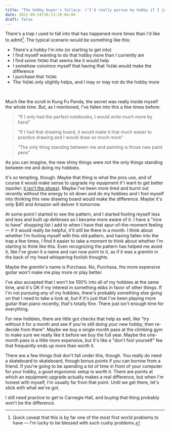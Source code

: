 ```yaml
---
title: "The hobby buyer's fallacy: \"I'd really pursue my hobby if I just bought X\""
date: 2022-09-24T10:13:28-04:00
draft: false
---
```


There's a trap I used to fall into that has happened more times than I'd like to
admit[^1]. The typical scenario would be something like this:

- There's a hobby I'm into (or starting to get into)
- I find myself wanting to do that hobby more than I currently am
- I find some `THING` that seems like it would help
- I somehow convince myself that having that `THING` would make the difference
- I purchase that `THING`
- The `THING` only slightly helps, and I may or may not do the hobby more

<br>

Much like the scroll in Kung Fu Panda, the secret was really inside myself the
whole time. But, as I mentioned, I've fallen into this a few times before:

> "If I only had the perfect notebooks, I would write much more by hand"

> "If I had that drawing board, it would make it that much easier to practice
> drawing and I would draw so much more"

> "The only thing standing between me and painting is those new paint pens"

As you can imagine, the new shiny things were _not_ the only things standing
between me and doing my hobbies.

It's so tempting, though. Maybe that thing is what the pros use, and of course
it would make sense to upgrade my equipment if I want to get better (spoiler:
[it isn't the shoes](https://www.youtube.com/watch?v=zezwd8mNOnE)). Maybe I've
been more tired and burnt out recently without the energy to sit down and do my
hobbies and I fool myself into thinking this new drawing board would make the
difference. Maybe it's only $40 and Amazon will deliver it tomorrow.

At some point I started to see the pattern, and I started fooling myself less
and less and built up defenses as I became more aware of it. I have a "nice to
have" shopping list I add to when I have that spur-of-the-moment feeling — if it
would really be helpful, it'll still be there in a month. I think about whether
I'm fooling myself with this old pattern, and having fallen into the trap a few
times, I find it easier to take a moment to think about whether I'm starting to
think like this. Even recognizing the pattern has helped me avoid it, like I've
given it a name and can now point to it, as if it was a gremlin in the back of
my head whispering foolish thoughts.

Maybe the gremlin's name is Purchasa. No, Purchasa, the more expensive guitar
won't make me play more or play better.

I've also accepted that I won't be 100% into all of my hobbies at the same time,
and it's OK if my interest in something ebbs in favor of other things. If I'm
not pursuing _any_ of my hobbies, there's probably something else going on that
I need to take a look at, but if it's just that I've been playing more guitar
than piano recently, that's totally fine. There just isn't enough time for
everything.

For new hobbies, there are little gut checks that help as well, like "try
without it for a month and see if you're still doing your new hobby, then
re-decide from there". Maybe we buy a single month pass at the climbing gym to
make sure we really like it before we buy the full year. Maybe the one-month
pass is a little more expensive, but it's like a "don't fool yourself" fee that
frequently ends up more than worth it.

There are a few things that don't fall under this, though. You really do need a
skateboard to skateboard, though bonus points if you can borrow from a friend.
If you're going to be spending a lot of time in front of your computer for your
hobby, a good ergonomic setup is worth it. There are points at which an
equipment upgrade actually makes a real difference, but when I'm honest with
myself, I'm usually far from that point. Until we get there, let's stick with
what we've got.

I still need practice to get to Carnegie Hall, and buying that thing probably
won't be the difference.

[^1]: Quick caveat that this is by far one of the most first world problems to
have — I'm lucky to be blessed with such cushy problems.
